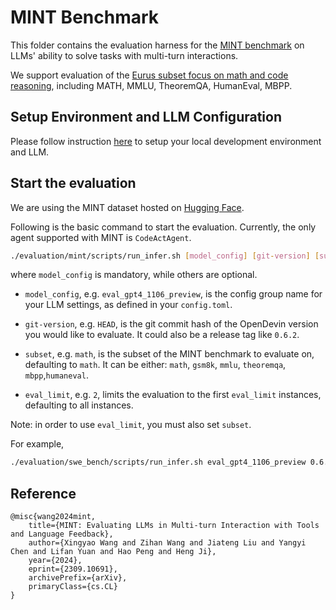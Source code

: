# MINT Benchmark

This folder contains the evaluation harness for the [MINT benchmark](https://arxiv.org/abs/2309.10691) on LLMs' ability to solve tasks with multi-turn interactions.

We support evaluation of the [Eurus subset focus on math and code reasoning](https://arxiv.org/abs/2404.02078), including MATH, MMLU, TheoremQA, HumanEval, MBPP.

## Setup Environment and LLM Configuration

Please follow instruction [here](../README.md#setup) to setup your local development environment and LLM.

## Start the evaluation

We are using the MINT dataset hosted on [Hugging Face](https://huggingface.co/datasets/ryanhoangt/xingyaoww-mint-bench).

Following is the basic command to start the evaluation. Currently, the only agent supported with MINT is `CodeActAgent`.

```bash
./evaluation/mint/scripts/run_infer.sh [model_config] [git-version] [subset] [eval_limit]
```

where `model_config` is mandatory, while others are optional.

- `model_config`, e.g. `eval_gpt4_1106_preview`, is the config group name for your LLM settings, as defined in your `config.toml`.

- `git-version`, e.g. `HEAD`, is the git commit hash of the OpenDevin version you would
like to evaluate. It could also be a release tag like `0.6.2`.

- `subset`, e.g. `math`, is the subset of the MINT benchmark to evaluate on, defaulting to `math`. It can be either: `math`, `gsm8k`, `mmlu`, `theoremqa`, `mbpp`,`humaneval`.

- `eval_limit`, e.g. `2`, limits the evaluation to the first `eval_limit` instances, defaulting to all instances.

Note: in order to use `eval_limit`, you must also set `subset`.

For example,

```bash
./evaluation/swe_bench/scripts/run_infer.sh eval_gpt4_1106_preview 0.6.2 gsm8k 3
```

## Reference

```
@misc{wang2024mint,
    title={MINT: Evaluating LLMs in Multi-turn Interaction with Tools and Language Feedback},
    author={Xingyao Wang and Zihan Wang and Jiateng Liu and Yangyi Chen and Lifan Yuan and Hao Peng and Heng Ji},
    year={2024},
    eprint={2309.10691},
    archivePrefix={arXiv},
    primaryClass={cs.CL}
}
```
